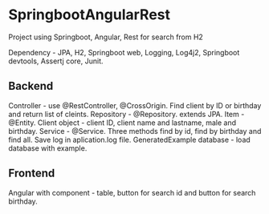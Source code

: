 # SpringbootAngularRest
Project using Springboot, Angular, Rest for search from H2

Dependency - JPA, H2, Springboot web, Logging, Log4j2, Springboot devtools, Assertj core, Junit.

Backend
-------------------
Controller - use @RestController, @CrossOrigin. Find client by ID or birthday and return list of cleints.
Repository - @Repository. extends JPA.
Item - @Entity. Client object - client ID, client name and lastname, male and birthday.
Service - @Service. Three methods find by id, find by birthday and find all. Save log in aplication.log file.
GeneratedExample database - load database with example.

Frontend
-----------------
Angular with component - table, button for search id and button for search birthday.
